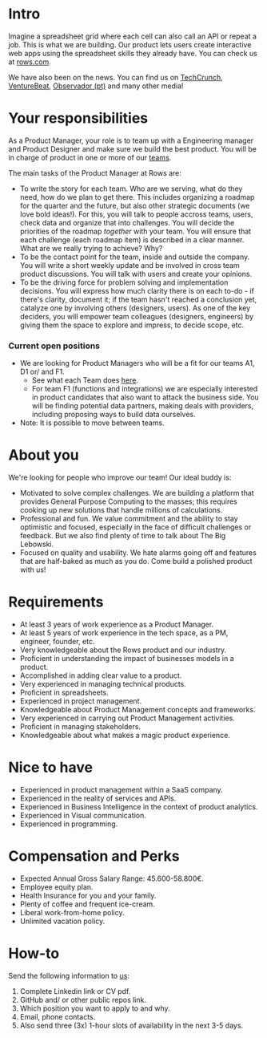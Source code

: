# Intro
Imagine a spreadsheet grid where each cell can also call an API or repeat a job. This is what we are building. Our product lets users create interactive web apps using the spreadsheet skills they already have. You can check us at [rows.com](http://rows.com).

We have also been on the news. You can find us on [TechCrunch](https://tcrn.ch/2LnB1r0), [VentureBeat](https://bit.ly/2IGwgHS), [Observador (pt)](https://bit.ly/2rZV0Ar) and many other media!

# Your responsibilities

As a Product Manager, your role is to team up with a Engineering manager and Product Designer and make sure we build the best product. You will be in charge of product in one or more of our [teams](../Teams.md).

The main tasks of the Product Manager at Rows are:
* To write the story for each team. Who are we serving, what do they need, how do we plan to get there. This includes organizing a roadmap for the quarter and the future, but also other strategic documents (we love bold ideas!). For this, you will talk to people accross teams, users, check data and organize that into challenges. You will decide the priorities of the roadmap *together* with your team. You will ensure that each challenge (each roadmap item) is described in a clear manner. What are we really trying to achieve? Why?
* To be the contact point for the team, inside and outside the company. You will write a short weekly update and be involved in cross team product discussions. You will talk with users and create your opinions.
* To be the driving force for problem solving and implementation decisions. You will express how much clarity there is on each to-do - if there's clarity, document it; if the team hasn't reached a conclusion yet, catalyze one by involving others (designers, users). As one of the key deciders, you will empower team colleagues (designers, engineers) by giving them the space to explore and impress, to decide scope, etc.

### Current open positions
* We are looking for Product Managers who will be a fit for our teams A1, D1 or/ and F1. 
    * See what each Team does [here](../Teams.md).
    * For team F1 (functions and integrations) we are especially interested in product candidates that also want to attack the business side. You will be finding potential data partners, making deals with providers, including proposing ways to build data ourselves.
* Note: It is possible to move between teams. 

# About you
We're looking for people who improve our team! Our ideal buddy is:
* Motivated to solve complex challenges. We are building a platform that provides General Purpose Computing to the masses; this requires cooking up new solutions that handle millions of calculations.
* Professional and fun. We value commitment and the ability to stay optimistic and focused, especially in the face of difficult challenges or feedback. But we also find plenty of time to talk about The Big Lebowski.
* Focused on quality and usability. We hate alarms going off and features that are half-baked as much as you do. Come build a polished product with us!

# Requirements
* At least 3 years of work experience as a Product Manager.
* At least 5 years of work experience in the tech space, as a PM, engineer, founder, etc. 
* Very knowledgeable about the Rows product and our industry.
* Proficient in understanding the impact of businesses models in a product.
* Accomplished in adding clear value to a product.
* Very experienced in managing technical products. 
* Proficient in spreadsheets. 
* Experienced in project management.
* Knowledgeable about Product Management concepts and frameworks.
* Very experienced in carrying out Product Management activities.
* Proficient in managing stakeholders.
* Knowledgeable about what makes a magic product experience.

# Nice to have
* Experienced in product management within a SaaS company.
* Experienced in the reality of services and APIs. 
* Experienced in Business Intelligence in the context of product analytics.
* Experienced in Visual communication.
* Experienced in programming.

# Compensation and Perks
* Expected Annual Gross Salary Range: 45.600-58.800€.
* Employee equity plan.
* Health Insurance for you and your family.
* Plenty of coffee and frequent ice-cream.
* Liberal work-from-home policy.
* Unlimited vacation policy.

# How-to
Send the following information to [us](mailto:join@rows.com):
   1. Complete Linkedin link or CV pdf.
   2. GitHub and/ or other public repos link.
   3. Which position you want to apply to and why.
   4. Email, phone contacts.
   5. Also send three (3x) 1-hour slots of availability in the next 3-5 days.
